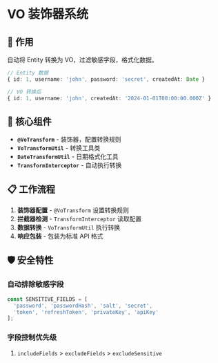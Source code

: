 # VO 装饰器系统

## 🎯 作用

自动将 Entity 转换为 VO，过滤敏感字段，格式化数据。

```typescript
// Entity 数据
{ id: 1, username: 'john', password: 'secret', createdAt: Date }

// VO 转换后
{ id: 1, username: 'john', createdAt: '2024-01-01T00:00:00.000Z' }
```

## 🔧 核心组件

- **`@VoTransform`** - 装饰器，配置转换规则
- **`VoTransformUtil`** - 转换工具类
- **`DateTransformUtil`** - 日期格式化工具
- **`TransformInterceptor`** - 自动执行转换

## 📋 工作流程

1. **装饰器配置** - `@VoTransform` 设置转换规则
2. **拦截器检测** - `TransformInterceptor` 读取配置
3. **数据转换** - `VoTransformUtil` 执行转换
4. **响应包装** - 包装为标准 API 格式

## 🛡️ 安全特性

### 自动排除敏感字段
```typescript
const SENSITIVE_FIELDS = [
  'password', 'passwordHash', 'salt', 'secret',
  'token', 'refreshToken', 'privateKey', 'apiKey'
];
```

### 字段控制优先级
1. `includeFields` > `excludeFields` > `excludeSensitive`
